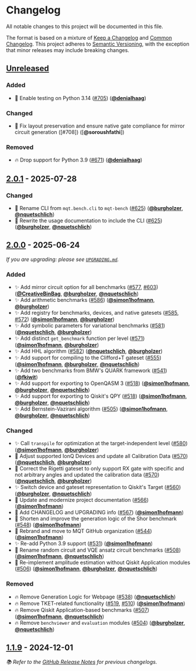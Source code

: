 <!-- Entries in each category are sorted by merge time, with the latest PRs appearing first. -->

# Changelog

All notable changes to this project will be documented in this file.

The format is based on a mixture of [Keep a Changelog](https://keepachangelog.com/en/1.1.0/) and [Common Changelog](https://common-changelog.org).
This project adheres to [Semantic Versioning](https://semver.org/spec/v2.0.0.html), with the exception that minor releases may include breaking changes.

## [Unreleased]

### Added

- 👷 Enable testing on Python 3.14 ([#705]) ([**@denialhaag**])

### Changed

- 🐛 Fix layout preservation and ensure native gate compliance for mirror circuit generation ([#708]) ([**@soroushfathi**])

### Removed

- 🔥 Drop support for Python 3.9 ([#671]) ([**@denialhaag**])

## [2.0.1] - 2025-07-28

### Changed

- 🎨 Rename CLI from `mqt.bench.cli` to `mqt-bench` ([#625]) ([**@burgholzer**], [**@nquetschlich**])
- 📝 Rewrite the usage documentation to include the CLI ([#625]) ([**@burgholzer**], [**@nquetschlich**])

## [2.0.0] - 2025-06-24

_If you are upgrading: please see [`UPGRADING.md`](UPGRADING.md#200)._

### Added

- ✨ Add mirror circuit option for all benchmarks ([#577], [#603]) ([**@CreativeBinBag**], [**@burgholzer**], [**@nquetschlich**])
- ✨ Add arithmetic benchmarks ([#586]) ([**@simon1hofmann**], [**@burgholzer**])
- ✨ Add registry for benchmarks, devices, and native gatesets ([#585], [#572]) ([**@simon1hofmann**], [**@burgholzer**])
- ✨ Add symbolic parameters for variational benchmarks ([#581]) ([**@nquetschlich**], [**@burgholzer**])
- ✨ Add distinct `get_benchmark` function per level ([#571]) ([**@simon1hofmann**], [**@burgholzer**])
- ✨ Add HHL algorithm ([#582]) ([**@nquetschlich**], [**@burgholzer**])
- ✨ Add support for compiling to the Clifford+T gateset ([#555]) ([**@simon1hofmann**], [**@burgholzer**], [**@nquetschlich**])
- ✨ Add two benchmarks from BMW's QUARK framework ([#541]) ([**@fkiwit**])
- ✨ Add support for exporting to OpenQASM 3 ([#518]) ([**@simon1hofmann**], [**@burgholzer**], [**@nquetschlich**])
- ✨ Add support for exporting to Qiskit's QPY ([#518]) ([**@simon1hofmann**], [**@burgholzer**], [**@nquetschlich**])
- ✨ Add Bernstein-Vazirani algorithm ([#505]) ([**@simon1hofmann**], [**@burgholzer**], [**@nquetschlich**])

### Changed

- ✨ Call `transpile` for optimization at the target-independent level ([#580]) ([**@simon1hofmann**], [**@burgholzer**])
- 🎨 Adjust supported IonQ Devices and update all Calibration Data ([#570]) ([**@nquetschlich**], [**@burgholzer**])
- 🎨 Correct the Rigetti gateset to only support RX gate with specific and not arbitrary angles and updated the calibration data ([#570]) ([**@nquetschlich**], [**@burgholzer**])
- ✨ Switch device and gateset representation to Qiskit's Target ([#560]) ([**@burgholzer**], [**@nquetschlich**])
- 📝 Update and modernize project documentation ([#566]) ([**@simon1hofmann**])
- 📝 Add CHANGELOG and UPGRADING info ([#567]) ([**@simon1hofmann**])
- 🎨 Shorten and improve the generation logic of the Shor benchmark ([#548]) ([**@simon1hofmann**])
- 🚚 Rebrand and move to MQT GitHub organization ([#544]) ([**@simon1hofmann**])
- ✨ Re-add Python 3.9 support ([#531]) ([**@simon1hofmann**])
- 🎨 Rename random circuit and VQE ansatz circuit benchmarks ([#508]) ([**@simon1hofmann**], [**@nquetschlich**])
- 🎨 Re-implement amplitude estimation without Qiskit Application modules ([#506]) ([**@simon1hofmann**], [**@burgholzer**], [**@nquetschlich**])

### Removed

- 🔥 Remove Generation Logic for Webpage ([#538]) ([**@nquetschlich**])
- 🔥 Remove TKET-related functionality ([#519], [#510]) ([**@simon1hofmann**])
- 🔥 Remove Qiskit Application-based benchmarks ([#507]) ([**@simon1hofmann**], [**@nquetschlich**])
- 🔥 Remove `benchviewer` and `evaluation` modules ([#504]) ([**@burgholzer**], [**@nquetschlich**])

## [1.1.9] - 2024-12-01

_📚 Refer to the [GitHub Release Notes] for previous changelogs._

<!-- Version links -->

[unreleased]: https://github.com/munich-quantum-toolkit/bench/compare/v2.0.1...HEAD
[2.0.1]: https://github.com/munich-quantum-toolkit/bench/releases/tag/v2.0.1
[2.0.0]: https://github.com/munich-quantum-toolkit/bench/releases/tag/v2.0.0
[1.1.9]: https://github.com/munich-quantum-toolkit/bench/releases/tag/v1.1.9

<!-- PR links -->

[#705]: https://github.com/munich-quantum-toolkit/bench/pull/705
[#671]: https://github.com/munich-quantum-toolkit/bench/pull/671
[#666]: https://github.com/munich-quantum-toolkit/bench/pull/666
[#625]: https://github.com/munich-quantum-toolkit/bench/pull/625
[#603]: https://github.com/munich-quantum-toolkit/bench/pull/603
[#586]: https://github.com/munich-quantum-toolkit/bench/pull/586
[#585]: https://github.com/munich-quantum-toolkit/bench/pull/585
[#582]: https://github.com/munich-quantum-toolkit/bench/pull/582
[#581]: https://github.com/munich-quantum-toolkit/bench/pull/581
[#580]: https://github.com/munich-quantum-toolkit/bench/pull/580
[#577]: https://github.com/munich-quantum-toolkit/bench/pull/577
[#572]: https://github.com/munich-quantum-toolkit/bench/pull/572
[#571]: https://github.com/munich-quantum-toolkit/bench/pull/571
[#570]: https://github.com/munich-quantum-toolkit/bench/pull/570
[#567]: https://github.com/munich-quantum-toolkit/bench/pull/567
[#566]: https://github.com/munich-quantum-toolkit/bench/pull/566
[#560]: https://github.com/munich-quantum-toolkit/bench/pull/560
[#555]: https://github.com/munich-quantum-toolkit/bench/pull/555
[#548]: https://github.com/munich-quantum-toolkit/bench/pull/548
[#544]: https://github.com/munich-quantum-toolkit/bench/pull/544
[#541]: https://github.com/munich-quantum-toolkit/bench/pull/541
[#538]: https://github.com/munich-quantum-toolkit/bench/pull/538
[#531]: https://github.com/munich-quantum-toolkit/bench/pull/531
[#519]: https://github.com/munich-quantum-toolkit/bench/pull/519
[#518]: https://github.com/munich-quantum-toolkit/bench/pull/518
[#510]: https://github.com/munich-quantum-toolkit/bench/pull/510
[#508]: https://github.com/munich-quantum-toolkit/bench/pull/508
[#507]: https://github.com/munich-quantum-toolkit/bench/pull/507
[#506]: https://github.com/munich-quantum-toolkit/bench/pull/506
[#505]: https://github.com/munich-quantum-toolkit/bench/pull/505
[#504]: https://github.com/munich-quantum-toolkit/bench/pull/504

<!-- Contributor -->

[**@burgholzer**]: https://github.com/burgholzer
[**@simon1hofmann**]: https://github.com/simon1hofmann
[**@nquetschlich**]: https://github.com/nquetschlich
[**@fkiwit**]: https://github.com/fkiwit
[**@CreativeBinBag**]: https://github.com/CreativeBinBag
[**@denialhaag**]: https://github.com/denialhaag

<!-- General links -->

[Keep a Changelog]: https://keepachangelog.com/en/1.1.0/
[Common Changelog]: https://common-changelog.org
[Semantic Versioning]: https://semver.org/spec/v2.0.0.html
[GitHub Release Notes]: https://github.com/munich-quantum-toolkit/bench/releases
